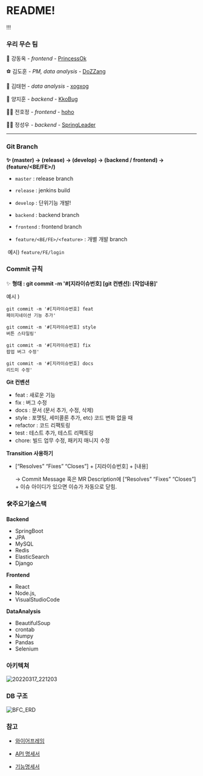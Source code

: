 # README!
!!!
### 우리 무슨 팀

👸 강동옥 - *frontend -* [PrincessOk](https://github.com/okdongdong)

⚽ 김도훈 - *PM, data analysis -* [DoZZang](https://github.com/DHKim95)

🎵 김태현 - *data analysis -* [xogxog](https://github.com/xogxog)

🐢 양지훈 - *backend -*  [KkoBug](https://github.com/kkobug)

🧘‍♀️ 전호정 - *frontend -* [hoho](https://github.com/hojeong33)

🧙‍♂️ 정성우 - *backend -* [SpringLeader](https://github.com/jsw3788)



---

### Git Branch

**✨ (master) → (release) → (develop) → (backend / frontend) → (feature/<BE/FE>/<feature>)**

- `master` : release branch

- `release` : jenkins build

- `develop` : 단위기능 개발!

- `backend` : backend branch

- `frontend` : frontend branch

- `feature/<BE/FE>/<feature>` : 개별 개발 branch 

​		예시) `feature/FE/login`



### Commit 규칙

✨ **형태 : git commit -m '#[지라이슈번호] [git 컨벤션]: [작업내용]'**

예시 )

```
git commit -m '#[지라이슈번호] feat
페이지네이션 기능 추가'

git commit -m '#[지라이슈번호] style
버튼 스타일링'

git commit -m '#[지라이슈번호] fix
팝업 버그 수정'

git commit -m '#[지라이슈번호] docs
리드미 수정'
```



**Git 컨벤션**

- feat : 새로운 기능
- fix : 버그 수정
- docs : 문서 (문서 추가, 수정, 삭제)
- style : 포맷팅, 세미콜론 추가, etc) 코드 변화 없을 때
- refactor : 코드 리팩토링
- test : 테스트 추가, 테스트 리팩토링
- chore: 빌드 업무 수정, 패키지 매니지 수정



**Transition 사용하기**

- [“Resolves” “Fixes” “Closes”] + [지라이슈번호] + [내용]

 	→ Commit Message 혹은 MR Description에 [“Resolves” “Fixes” “Closes”] + 이슈 아이디가 있으면 이슈가 자동으로 닫힘. 





### 🛠주요기술스택

**Backend**

- SpringBoot
- JPA
- MySQL
- Redis
- ElasticSearch
- Django

**Frontend**

- React
- Node.js,
- VisualStudioCode

**DataAnalysis**

- BeautifulSoup
- crontab
- Numpy
- Pandas 
- Selenium



### 아키텍쳐

![20220317_221203](/uploads/648d322bf5915c359a191fe3bc0b2643/20220317_221203.png)



### DB 구조

![BFC_ERD](/uploads/3f8b89d5660e649a719b92264bf89b88/BFC_ERD.png)



### 참고

- [와이어프레임](https://www.figma.com/file/bICixqqXgLeObjjRYmld3i/%ED%8A%B9%ED%99%94?node-id=82%3A4)

- [API 명세서](https://past-raptorex-bdf.notion.site/API-e141f4b56dc84d0ab4cf1e7d60ebf7d1)
- [기능명세서](https://past-raptorex-bdf.notion.site/1d4a78e559734e8584757bbff46f148f?v=f60344b1bf8640e4a9c0e7379a23eaec)
